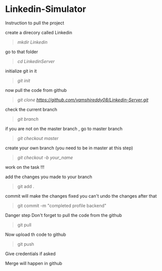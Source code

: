 # Linkedin-Simulator

Instruction to pull the project

create a direcory called Linkedin

> *mkdir Linkedin*

go to that folder

> *cd LinkedinServer*

initialize git in it

> *git init*

now pull the code from github

> *git clone https://github.com/vamshireddy08/Linkedin-Server.git*

check the current branch
> *git branch*

if you are not on the master branch , go to master branch
> *git checkout master*

create your own branch  (you need to be in master at this step)
> *git checkout -b your_name*

work on the task !!!

add the changes you made to your branch
> git add .

commit will make the changes fixed you can't undo the changes after that
> git commit -m "completed profile backend"

Danger step Don't forget to pull the code from the github
> git pull

Now upload th code to github
> git push

Give credentials if asked

Merge will happen in github